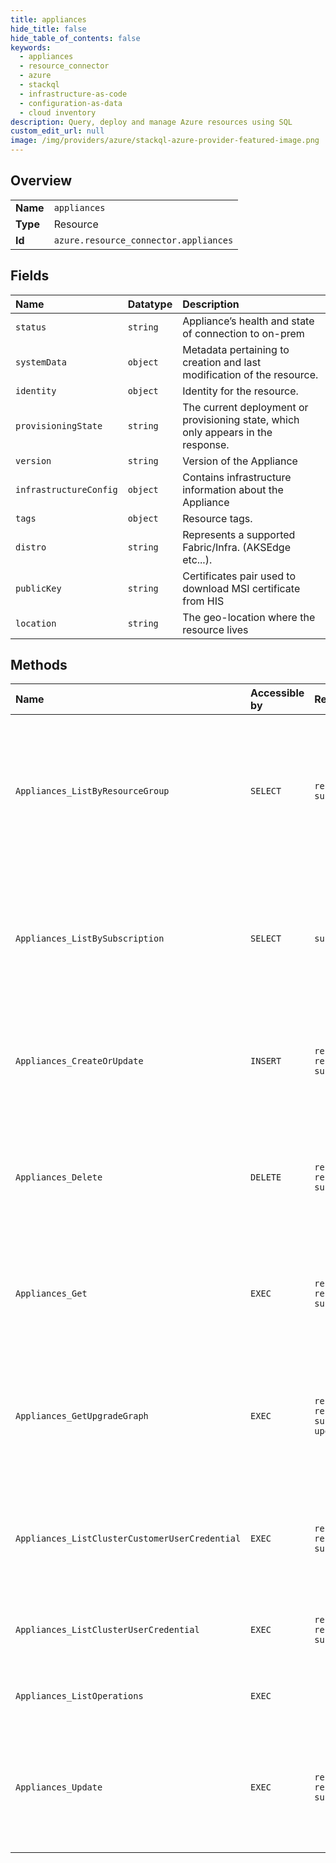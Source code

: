```yaml
---
title: appliances
hide_title: false
hide_table_of_contents: false
keywords:
  - appliances
  - resource_connector
  - azure    
  - stackql
  - infrastructure-as-code
  - configuration-as-data
  - cloud inventory
description: Query, deploy and manage Azure resources using SQL
custom_edit_url: null
image: /img/providers/azure/stackql-azure-provider-featured-image.png
---
```

  
    

## Overview
<table><tbody>
<tr><td><b>Name</b></td><td><code>appliances</code></td></tr>
<tr><td><b>Type</b></td><td>Resource</td></tr>
<tr><td><b>Id</b></td><td><code>azure.resource_connector.appliances</code></td></tr>
</tbody></table>

## Fields
| Name | Datatype | Description |
|:-----|:---------|:------------|
| `status` | `string` | Appliance’s health and state of connection to on-prem |
| `systemData` | `object` | Metadata pertaining to creation and last modification of the resource. |
| `identity` | `object` | Identity for the resource. |
| `provisioningState` | `string` | The current deployment or provisioning state, which only appears in the response. |
| `version` | `string` | Version of the Appliance |
| `infrastructureConfig` | `object` | Contains infrastructure information about the Appliance |
| `tags` | `object` | Resource tags. |
| `distro` | `string` | Represents a supported Fabric/Infra. (AKSEdge etc...). |
| `publicKey` | `string` | Certificates pair used to download MSI certificate from HIS |
| `location` | `string` | The geo-location where the resource lives |
## Methods
| Name | Accessible by | Required Params | Description |
|:-----|:--------------|:----------------|:------------|
| `Appliances_ListByResourceGroup` | `SELECT` | `resourceGroupName, subscriptionId` | Gets a list of Appliances in the specified subscription and resource group. The operation returns properties of each Appliance. |
| `Appliances_ListBySubscription` | `SELECT` | `subscriptionId` | Gets a list of Appliances in the specified subscription. The operation returns properties of each Appliance |
| `Appliances_CreateOrUpdate` | `INSERT` | `resourceGroupName, resourceName, subscriptionId` | Creates or updates an Appliance in the specified Subscription and Resource Group. |
| `Appliances_Delete` | `DELETE` | `resourceGroupName, resourceName, subscriptionId` | Deletes an Appliance with the specified Resource Name, Resource Group, and Subscription Id. |
| `Appliances_Get` | `EXEC` | `resourceGroupName, resourceName, subscriptionId` | Gets the details of an Appliance with a specified resource group and name. |
| `Appliances_GetUpgradeGraph` | `EXEC` | `resourceGroupName, resourceName, subscriptionId, upgradeGraph` | Gets the upgrade graph of an Appliance with a specified resource group and name and specific release train. |
| `Appliances_ListClusterCustomerUserCredential` | `EXEC` | `resourceGroupName, resourceName, subscriptionId` | Returns the cluster customer user credentials for the dedicated appliance. |
| `Appliances_ListClusterUserCredential` | `EXEC` | `resourceGroupName, resourceName, subscriptionId` | Returns the cluster user credentials for the dedicated appliance. |
| `Appliances_ListOperations` | `EXEC` |  | Lists all available Appliances operations. |
| `Appliances_Update` | `EXEC` | `resourceGroupName, resourceName, subscriptionId` | Updates an Appliance with the specified Resource Name in the specified Resource Group and Subscription. |
